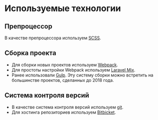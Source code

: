 # Используемые технологии

## Препроцессор

В качестве препроцессора используем [SCSS](http://sass-lang.com/).

## Сборка проекта

* Для сборки новых проектов используем [Webpack](https://webpack.js.org/). 
* Для простоты настройки Webpack используем [Laravel Mix](https://github.com/JeffreyWay/laravel-mix).
* Ранее использовали [Gulp](https://gulpjs.com/). Эту систему сборки можно встретить на большинстве проектов, сделанных до 2018 года.

## Система контроля версий

* В качестве система контроля версий используем [git](https://git-scm.com/).
* Для хостинга репозиториев используем [Bitbicket](https://bitbucket.org/).
